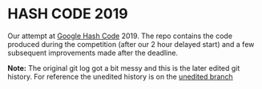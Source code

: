 # HASH CODE 2019

Our attempt at [Google Hash Code](https://codingcompetitions.withgoogle.com/hashcode/) 2019. The repo contains the code produced during the competition (after our 2 hour delayed start) and a few subsequent improvements made after the deadline.

**Note:** The original git log got a bit messy and this is the later edited git history. For reference the unedited history is on the [unedited branch](https://github.com/hexmod/hash-code-2019/tree/unedited)
